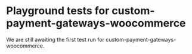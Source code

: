 # Playground tests for custom-payment-gateways-woocommerce
We are still awaiting the first test run for custom-payment-gateways-woocommerce.
